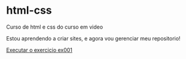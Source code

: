 # html-css
 Curso de html e css do curso em video 

Estou aprendendo a criar sites, e agora vou gerenciar meu repositorio!

<a href="https://ivonaldobarbosa.github.io/html-css/exercicios/ex001/index.html">Executar o exercicio ex001</a>